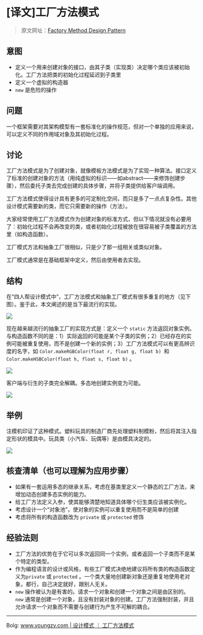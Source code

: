 # [译文]工厂方法模式

> 原文网址：[Factory Method Design Pattern](https://sourcemaking.com/design_patterns/factory_method)

## 意图
- 定义一个用来创建对象的接口，由其子类（实现类）决定哪个类应该被初始化。工厂方法把类的初始化过程延迟到子类里
- 定义一个虚拟的构造器
- `new` 是危险的操作

## 问题
一个框架需要对其架构模型有一套标准化的操作规范，但对一个单独的应用来说，可以定义不同的作用域对象及其初始化过程。

## 讨论
工厂方法模式是为了创建对象，就像模板方法模式是为了实现一种算法。接口定义了标准的创建对象的方法（用纯虚拟的标识——如abstract——来修饰创建步骤），然后委托子类去完成创建的具体步骤，并将子类提供给客户端调用。

工厂方法模式使得设计具有更多的可定制化空间，而只是多了一点点复杂性。其他设计模式需要新的类，而它只需要新的操作（方法）。

大家经常使用工厂方法模式作为创建对象的标准方式，但以下情况就没有必要用了：初始化过程不会再改变的类，或者初始化过程被放在很容易被子类覆盖的方法里（如构造函数）。

工厂模式方法和抽象工厂很相似，只是少了那一组相关或类似对象。

工厂模式通常是在基础框架中定义，然后由使用者去实现。

## 结构
在“四人帮设计模式中”，工厂方法模式和抽象工厂模式有很多重复的地方（见下图）。鉴于此，本文阐述的是当下最流行的实现。

![](https://sourcemaking.com/files/v2/content/patterns/Factory_Method.png)

现在越来越流行的抽象工厂的实现方式是：定义一个 `static` 方法返回对象实例。与构造函数不同的是：1）实际返回的可能是某个子类的实例；2）已经存在的实例可能被重复使用，而不是创建一个新的实例；3）工厂方法模式可以有更高辨识度的名字，如 `Color.makeRGBColor(float r, float g, float b) `和 `Color.makeHSBColor(float h, float s, float b)` 。

![](https://sourcemaking.com/files/v2/content/patterns/Factory_Method_1.png)


客户端与衍生的子类完全解耦。多态地创建实例变为可能。

![](https://sourcemaking.com/files/v2/content/patterns/Factory_Method__-2x.png)

## 举例
注模机印证了这种模式。塑料玩具的制造厂商先处理塑料制模粉，然后将其注入指定形状的模具中。玩具类（小汽车、玩偶等）是由模具决定的。

![](https://sourcemaking.com/files/v2/content/patterns/Factory_Method_example1.png)

## 核查清单（也可以理解为应用步骤）
- 如果有一套运用多态的继承关系，考虑在基类里定义一个静态的工厂方法，来增加动态创建多态实例的能力。
- 给工厂方法定义入参，使其能够清楚地知道具体哪个衍生类应该被实例化。
- 考虑设计一个“对象池”，使对象的实例可以重复使用而不是简单的创建
- 考虑将所有的构造函数改为 `private` 或 `protected` 修饰

## 经验法则
- 工厂方法的优势在于它可以多次返回同一个实例，或者返回一个子类而不是某个特定的类型。
- 作为编程语言的设计或风格，有些工厂模式决绝地建议将所有类的构造函数定义为`private` 或 `protected` 。一个类大量地创建新对象还是重复地使用老对象，都行，自己决定就好，跟别人无关。
- `new` 操作被认为是有害的。请求一个对象和创建一个对象之间是由区别的。`new` 通常是创建一个对象，且没有封装对象的创建。工厂方法强制封装，并且允许请求一个对象而不需要与创建行为产生不可解的耦合。

- - -

Bolg: [www.youngzy.com | 设计模式 ｜ 工厂方法模式](http://www.youngzy.com/blog/2020/12/factory-method/)
